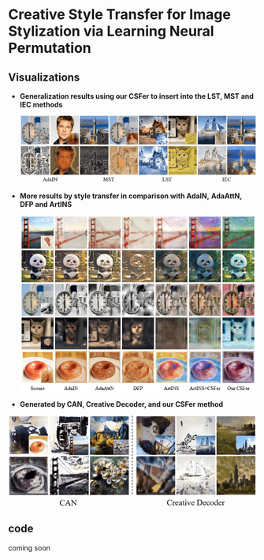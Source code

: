 # Creative Style Transfer for Image Stylization via Learning Neural Permutation

## Visualizations

- **Generalization results using our CSFer to insert into the LST, MST and IEC methods**

  ![generalization_results](images/generalization_results.gif)

- **More results by style transfer in comparison with AdaIN,**
  **AdaAttN, DFP and ArtINS**

  ![more_result](images\more_result.png)

- **Generated by CAN, Creative Decoder, and our CSFer method**

![comparing_artistic_styles](images\comparing_artistic_styles.gif)

## code

coming soon

